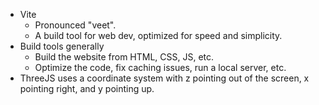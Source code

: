 * Vite
  * Pronounced "veet".
  * A build tool for web dev, optimized for speed and simplicity.
* Build tools generally
  * Build the website from HTML, CSS, JS, etc.
  * Optimize the code, fix caching issues, run a local server, etc.
* ThreeJS uses a coordinate system with z pointing out of the screen, x pointing
  right, and y pointing up.
